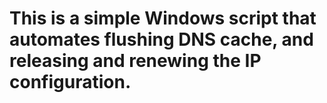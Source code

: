 # This is a simple Windows script that automates flushing DNS cache, and releasing and renewing the IP configuration.
